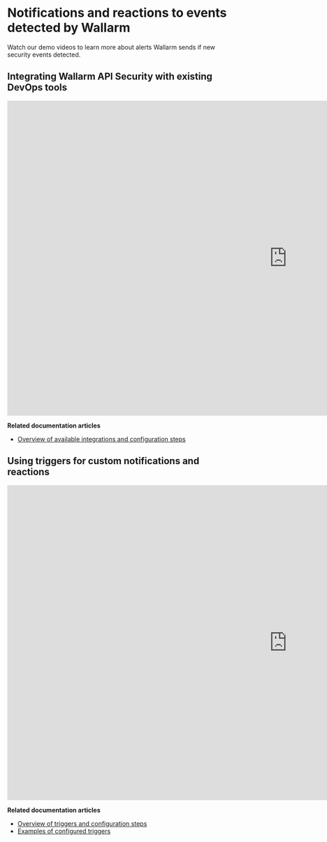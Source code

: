 # Notifications and reactions to events detected by Wallarm

Watch our demo videos to learn more about alerts Wallarm sends if new security events detected.

## Integrating Wallarm API Security with existing DevOps tools

<div class="video-wrapper">
  <iframe width="1280" height="720" src="https://www.youtube.com/embed/DVfoXYuBy-Y" frameborder="0" allow="accelerometer; autoplay; encrypted-media; gyroscope; picture-in-picture" allowfullscreen></iframe>
</div>

**Related documentation articles**

* [Overview of available integrations and configuration steps](../user-guides/settings/integrations/integrations-intro.md)

## Using triggers for custom notifications and reactions

<div class="video-wrapper">
  <iframe width="1280" height="720" src="https://www.youtube.com/embed/ODHh-die9tY" frameborder="0" allow="accelerometer; autoplay; encrypted-media; gyroscope; picture-in-picture" allowfullscreen></iframe>
</div>

**Related documentation articles**

* [Overview of triggers and configuration steps](../user-guides/triggers/triggers.md)
* [Examples of configured triggers](../user-guides/triggers/trigger-examples.md)
